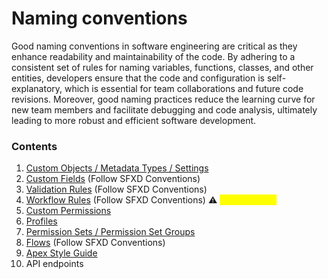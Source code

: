 # Naming conventions

Good naming conventions in software engineering are critical as they enhance readability and maintainability of the code. By adhering to a consistent set of rules for naming variables, functions, classes, and other entities, developers ensure that the code and configuration is self-explanatory, which is essential for team collaborations and future code revisions. Moreover, good naming practices reduce the learning curve for new team members and facilitate debugging and code analysis, ultimately leading to more robust and efficient software development.&#x20;

### Contents

1. [Custom Objects / Metadata Types / Settings](object-metadata-type-settings-conventions.md)
2. [Custom Fields](https://wiki.sfxd.org/books/best-practices/page/general-conventions) (Follow SFXD Conventions)
3. [Validation Rules](https://wiki.sfxd.org/books/best-practices/chapter/validation-rule-conventions) (Follow SFXD Conventions)
4. [Workflow Rules](https://wiki.sfxd.org/books/best-practices/chapter/workflow-conventions) (Follow SFXD Conventions) :warning: <mark style="color:yellow;">DEPRECATED</mark>
5. [Custom Permissions](custom-permissions-conventions.md)
6. [Profiles](profile-conventions.md)
7. [Permission Sets / Permission Set Groups](permission-set-group-conventions.md)
8. [Flows](https://wiki.sfxd.org/books/best-practices/page/flow-naming-conventions) (Follow SFXD Conventions)
9. [Apex Style Guide](apex-style-guide.md)
10. API endpoints

